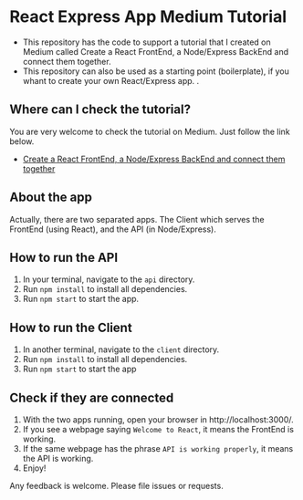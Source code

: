 # React Express App Medium Tutorial
- This repository has the code to support a tutorial that I created on Medium called Create a React FrontEnd, a Node/Express BackEnd and connect them together.
- This repository can also be used as a starting point (boilerplate), if you whant to create your own React/Express app.
.

## Where can I check the tutorial?
You are very welcome to check the tutorial on Medium. Just follow the link below.
- [Create a React FrontEnd, a Node/Express BackEnd and connect them together](https://medium.com/@jrshenrique/create-a-react-frontend-a-node-express-backend-and-connect-them-together-c5798926047c)

## About the app
Actually, there are two separated apps. The Client which serves the FrontEnd (using React), and the API (in Node/Express).

## How to run the API
1. In your terminal, navigate to the `api` directory.
2. Run `npm install` to install all dependencies.
3. Run `npm start` to start the app.

## How to run the Client
1. In another terminal, navigate to the `client` directory.
2. Run `npm install` to install all dependencies.
3. Run `npm start` to start the app

## Check if they are connected
1. With the two apps running, open your browser in http://localhost:3000/.
2. If you see a webpage saying `Welcome to React`, it means the FrontEnd is working.
3. If the same webpage has the phrase `API is working properly`, it means the API is working.
4. Enjoy!

Any feedback is welcome. Please file issues or requests.
